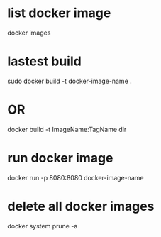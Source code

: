 # list docker image
docker images

# lastest build
sudo docker build -t docker-image-name .
# OR 
docker build  -t ImageName:TagName dir

# run docker image
docker run -p 8080:8080 docker-image-name

# delete all docker images
docker system prune -a

